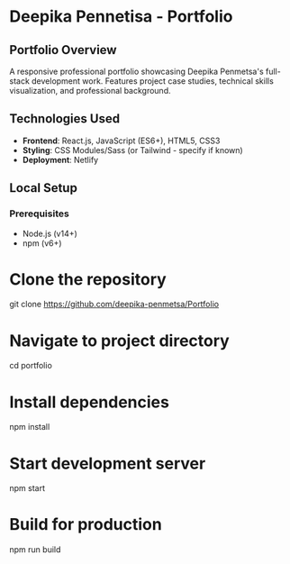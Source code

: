 
# Deepika Pennetisa - Portfolio

## Portfolio Overview
A responsive professional portfolio showcasing Deepika Penmetsa's full-stack development work. Features project case studies, technical skills visualization, and professional background.

## Technologies Used
- **Frontend**: React.js, JavaScript (ES6+), HTML5, CSS3
- **Styling**: CSS Modules/Sass (or Tailwind - specify if known)
- **Deployment**: Netlify

## Local Setup

### Prerequisites
- Node.js (v14+)
- npm (v6+)


# Clone the repository
git clone https://github.com/deepika-penmetsa/Portfolio

# Navigate to project directory
cd portfolio

# Install dependencies
npm install

# Start development server
npm start

# Build for production
npm run build
